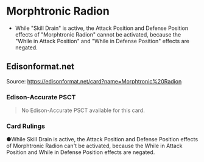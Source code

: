 # Morphtronic Radion

*   While "Skill Drain" is active, the Attack Position and Defense Position effects of "Morphtronic Radion" cannot be activated, because the "While in Attack Position" and "While in Defense Position" effects are negated.

## Edisonformat.net

Source: https://edisonformat.net/card?name=Morphtronic%20Radion

### Edison-Accurate PSCT

> No Edison-Accurate PSCT available for this card.

### Card Rulings

●While Skill Drain is active, the Attack Position and Defense Position effects of Morphtronic Radion can't be activated, because the While in Attack Position and While in Defense Position effects are negated.
            